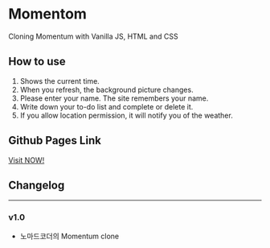 # Momentom

Cloning Momentum with Vanilla JS, HTML and CSS

## How to use

1. Shows the current time.
2. When you refresh, the background picture changes.
3. Please enter your name. The site remembers your name.
4. Write down your to-do list and complete or delete it.
5. If you allow location permission, it will notify you of the weather.

## Github Pages Link

[Visit NOW!](https://nabeomki.github.io/momentom/)

## Changelog

---

### v1.0

- 노마드코더의 Momentum clone
